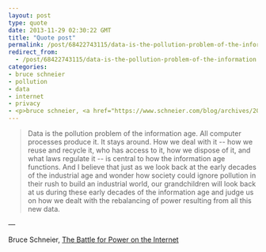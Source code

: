 ```yaml
---
layout: post
type: quote
date: 2013-11-29 02:30:22 GMT
title: "Quote post"
permalink: /post/68422743115/data-is-the-pollution-problem-of-the-information
redirect_from: 
  - /post/68422743115/data-is-the-pollution-problem-of-the-information
categories:
- bruce schneier
- pollution
- data
- internet
- privacy
- <p>bruce schneier, <a href="https://www.schneier.com/blog/archives/2013/10/the_battle_for_1.html?utm_source=hackernewsletter&amp;utm_medium=email">the battle for power on the internet</a></p>
---
```

<blockquote>Data is the pollution problem of the information age. All computer processes produce it. It stays around. How we deal with it -- how we reuse and recycle it, who has access to it, how we dispose of it, and what laws regulate it -- is central to how the information age functions. And I believe that just as we look back at the early decades of the industrial age and wonder how society could ignore pollution in their rush to build an industrial world, our grandchildren will look back at us during these early decades of the information age and judge us on how we dealt with the rebalancing of power resulting from all this new data.</blockquote>

 — <p>Bruce Schneier, <a href="https://www.schneier.com/blog/archives/2013/10/the_battle_for_1.html?utm_source=hackernewsletter&amp;utm_medium=email">The Battle for Power on the Internet</a></p>